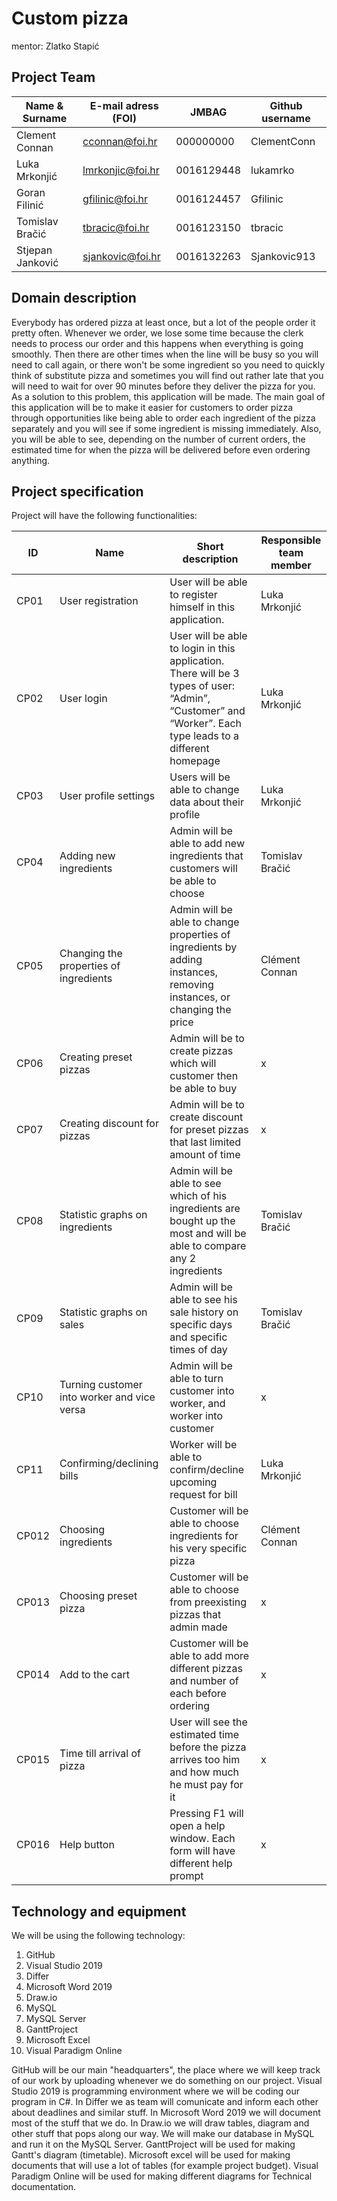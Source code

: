# Custom pizza

mentor: Zlatko Stapić

## Project Team

Name & Surname | E-mail adress (FOI) | JMBAG | Github username
------------  | ------------------- | ----- | ---------------------
Clement Connan | cconnan@foi.hr | 000000000 | ClementConn
Luka Mrkonjić | lmrkonjic@foi.hr | 0016129448 | lukamrko
Goran Filinić | gfilinic@foi.hr | 0016124457 | Gfilinic
Tomislav Bračić | tbracic@foi.hr | 0016123150 | tbracic
Stjepan Janković | sjankovic@foi.hr | 0016132263 | Sjankovic913

## Domain description
Everybody has ordered pizza at least once, but a lot of the people order it pretty often. Whenever we order, we lose some time because the clerk needs to process our order and this happens when everything is going smoothly. Then there are other times when the line will be busy so you will need to call again, or there won't be some ingredient so you need to quickly think of substitute pizza and sometimes you will find out rather late that you will need to wait for over 90 minutes before they deliver the pizza for you. As a solution to this problem, this application will be made. The main goal of this application will be to make it easier for customers to order pizza through opportunities like being able to order each ingredient of the pizza separately and you will see if some ingredient is missing immediately. Also, you will be able to see, depending on the number of current orders, the estimated time for when the pizza will be delivered before even ordering anything.

## Project specification
Project will have the following functionalities:

ID | Name | Short description | Responsible team member
------ | ----- | ----------- | -------------------
CP01 | User registration| User will be able to register himself in this application. | Luka Mrkonjić
CP02 | User login| User will be able to login in this application. There will be 3 types of user: “Admin”, “Customer” and “Worker”. Each type leads to a different homepage   | Luka Mrkonjić
CP03 | User profile settings| Users will be able to change data about their profile | Luka Mrkonjić
CP04 | Adding new ingredients| Admin will be able to add new ingredients that customers will be able to choose | Tomislav Bračić
CP05 | Changing the properties of ingredients| Admin will be able to change properties of ingredients by adding instances, removing instances, or changing the price   | Clément Connan
CP06 | Creating preset pizzas| Admin will be to create pizzas which will customer then be able to buy | x
CP07 | Creating discount for pizzas| Admin will be to create discount for preset pizzas that last limited amount of time | x
CP08 | Statistic graphs on ingredients| Admin will be able to see which of his ingredients are bought up the most and will be able to compare any 2 ingredients | Tomislav Bračić
CP09 | Statistic graphs on sales| Admin will be able to see his sale history on specific days and specific times of day | Tomislav Bračić
CP10 | Turning customer into worker and vice versa| Admin will be able to turn customer into worker, and worker into customer | x
CP11 | Confirming/declining bills| Worker will be able to confirm/decline upcoming request for bill | Luka Mrkonjić
CP012 | Choosing ingredients| Customer will be able to choose ingredients for his very specific pizza | Clément Connan
CP013 | Choosing preset pizza| Customer will be able to choose from preexisting pizzas that admin made | x
CP014 | Add to the cart | Customer will be able to add more different pizzas and number of each before ordering| x
CP015 | Time till arrival of pizza| User will see the estimated time before the pizza arrives too him and how much he must pay for it | x
CP016 | Help button| Pressing F1 will open a help window. Each form will have different help prompt | x


## Technology and equipment
We will be using the following technology:

1.  GitHub
2.  Visual Studio 2019
3.  Differ
4.  Microsoft Word 2019
5.  Draw.io
6.  MySQL
7.  MySQL Server
8.  GanttProject
9.  Microsoft Excel
10. Visual Paradigm Online

GitHub will be our main "headquarters", the place where we will keep track of our work by uploading whenever we do something on our project. Visual Studio 2019 is programming environment where we will be coding our program in C#. In Differ we as team will comunicate and inform each other about deadlines and similar stuff. In Microsoft Word 2019 we will document most of the stuff that we do. In Draw.io we will draw tables, diagram and other stuff that pops along our way. We will make our database in MySQL and run it on the MySQL Server. GanttProject will be used for making Gantt's diagram (timetable). Microsoft excel will be used for making documents that will use a lot of tables (for example project budget). Visual Paradigm Online will be used for making different diagrams for Technical documentation.

